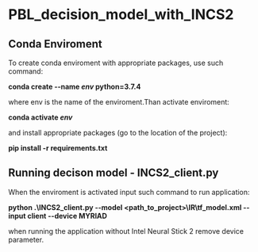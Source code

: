 # PBL_decision_model_with_INCS2

Conda Enviroment
-------------
To create conda enviroment with appropriate packages, use such command:

**conda create --name _env_ python=3.7.4**

where env is the name of the enviroment.Than activate enviroment:

**conda activate _env_**

and install appropriate packages (go to the location of the project):

**pip install -r requirements.txt**


Running decison model - INCS2_client.py
-------------

When the enviroment is activated input such command to run application:

**python .\INCS2_client.py --model <path_to_project>\IR\tf_model.xml --input client --device MYRIAD**

when running the application without Intel Neural Stick 2 remove device parameter.
